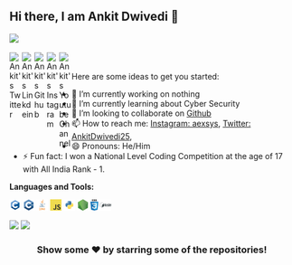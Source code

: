 ## Hi there, I am Ankit Dwivedi 👋

![](https://komarev.com/ghpvc/?username=iamankitdwivedi&color=36e2b2)
<!--
**iamankitdwivedi/iamankitdwivedi** is a ✨ _special_ ✨ repository because its `README.md` (this file) appears on your GitHub profile.
-->
<a href="https://twitter.com/AnkitDwivedi25">
  <img align="left" alt="Ankit's Twitter" width="22px" src="https://cdn.jsdelivr.net/npm/simple-icons@v3/icons/twitter.svg" />
</a>
<a href="https://www.linkedin.com/in/ankit-dwivedi-7292141b7/">
  <img align="left" alt="Ankit's Linkdein" width="22px" src="https://cdn.jsdelivr.net/npm/simple-icons@v3/icons/linkedin.svg" />
</a>
<a href="https://github.com/iamankitdwivedi">
  <img align="left" alt="Ankit's Github" width="22px" src="https://cdn.jsdelivr.net/npm/simple-icons@v3/icons/github.svg" />
</a>
<a href="https://instagram.com/aexsys/">
  <img align="left" alt="Ankit's Instagram" width="22px" src="https://cdn.jsdelivr.net/npm/simple-icons@v3/icons/instagram.svg" />
</a>
<a href="https://www.youtube.com/channel/UCZnh0MwgpdkjtM37Uf0UdDQ">
  <img align="left" alt="Ankit's Youtube Channel" width="22px" src="https://cdn.jsdelivr.net/npm/simple-icons@v3/icons/youtube.svg" />
</a>
<br>
<br>
Here are some ideas to get you started:

- 🔭 I’m currently working on nothing
- 🌱 I’m currently learning about Cyber Security
- 👯 I’m looking to collaborate on [Github](https://github.com/iamankitdwivedi)
- 📫 How to reach me: [Instagram: aexsys](https://instagram.com/aexsys/), [Twitter: AnkitDwivedi25](https://twitter.com/AnkitDwivedi25/), 
- 😄 Pronouns: He/Him
- ⚡ Fun fact: I won a National Level Coding Competition at the age of 17 with All India Rank - 1.

**Languages and Tools:**  

<code><img height="20" src="https://raw.githubusercontent.com/github/explore/f3e22f0dca2be955676bc70d6214b95b13354ee8/topics/c/c.png"></code>
<code><img height="20" src="https://raw.githubusercontent.com/github/explore/180320cffc25f4ed1bbdfd33d4db3a66eeeeb358/topics/cpp/cpp.png"></code>
<code><img height="20" src="https://raw.githubusercontent.com/github/explore/5b3600551e122a3277c2c5368af2ad5725ffa9a1/topics/java/java.png"></code>
<code><img height="20" src="https://raw.githubusercontent.com/github/explore/80688e429a7d4ef2fca1e82350fe8e3517d3494d/topics/javascript/javascript.png"></code>
<code><img height="20" src="https://raw.githubusercontent.com/github/explore/80688e429a7d4ef2fca1e82350fe8e3517d3494d/topics/python/python.png"></code>
<code><img height="20" src="https://raw.githubusercontent.com/github/explore/80688e429a7d4ef2fca1e82350fe8e3517d3494d/topics/nodejs/nodejs.png"></code><code><img height="20" src="https://raw.githubusercontent.com/github/explore/80688e429a7d4ef2fca1e82350fe8e3517d3494d/topics/css/css.png"></code><code><img height="20" src="https://raw.githubusercontent.com/github/explore/80688e429a7d4ef2fca1e82350fe8e3517d3494d/topics/bash/bash.png"></code>    

<!-- - 🤔 I’m looking for help with ...
- 💬 Ask me about ... -->
<img src="https://github-readme-stats.vercel.app/api/top-langs/?username=iamankitdwivedi&theme=light&hide_langs_below=1"> <img src="https://github-readme-stats.vercel.app/api?username=iamankitdwivedi&&show_icons=true&title_color=ffffff&icon_color=36e2b2&text_color=23d5ab&bg_color=212529">

<div align="center">

### Show some ❤️ by starring some of the repositories!

</div>
